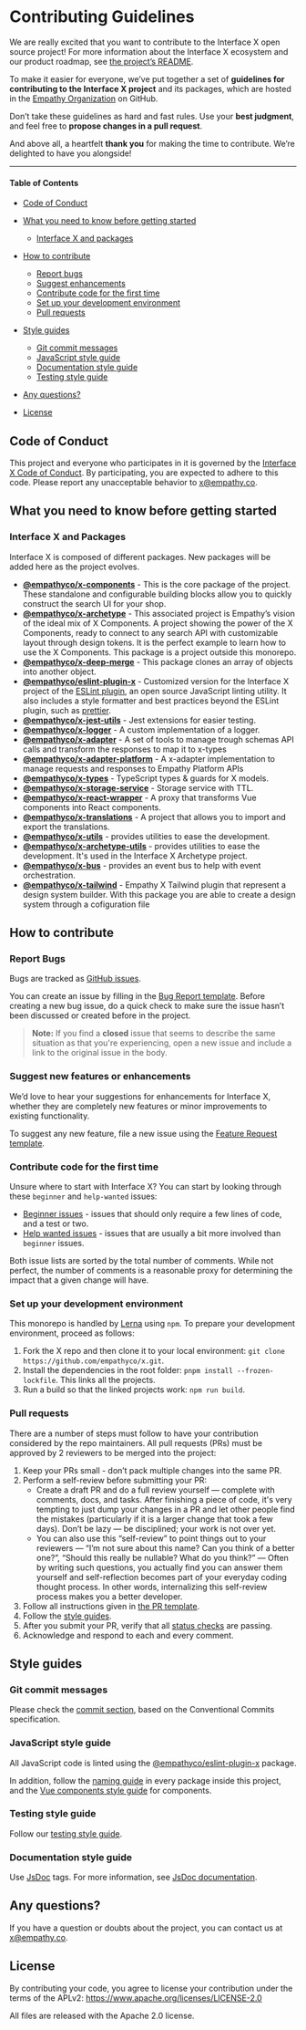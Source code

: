 # Contributing Guidelines

We are really excited that you want to contribute to the Interface X open source project! For more
information about the Interface X ecosystem and our product roadmap, see
[the project’s README](https://github.com/empathyco/x).

To make it easier for everyone, we’ve put together a set of **guidelines for contributing to the
Interface X project** and its packages, which are hosted in the
[Empathy Organization](https://github.com/empathyco) on GitHub.

Don’t take these guidelines as hard and fast rules. Use your **best judgment**, and feel free to
**propose changes in a pull request**.

And above all, a heartfelt **thank you** for making the time to contribute. We’re delighted to have
you alongside!

---

#### Table of Contents

- [Code of Conduct](#code-of-conduct)
- [What you need to know before getting started](#what-you-need-to-know-before-getting-started)
  - [Interface X and packages](#interface-x-and-packages)
- [How to contribute](#how-to-contribute)

  - [Report bugs](#report-bugs)
  - [Suggest enhancements](#suggest-new-features-or-enhancements)
  - [Contribute code for the first time](#contribute-code-for-the-first-time)
  - [Set up your development environment](#set-up-your-development-environment)
  - [Pull requests](#pull-requests)

- [Style guides](#style-guides)
  - [Git commit messages](#git-commit-messages)
  - [JavaScript style guide](#javascript-style-guide)
  - [Documentation style guide](#documentation-style-guide)
  - [Testing style guide](#testing-style-guide)
- [Any questions?](#any-questions)
- [License](#license)

## Code of Conduct

This project and everyone who participates in it is governed by the
[Interface X Code of Conduct](CODE_OF_CONDUCT.md). By participating, you are expected to adhere to
this code. Please report any unacceptable behavior to [x@empathy.co](mailto:x@empathy.co).

## What you need to know before getting started

### Interface X and Packages

Interface X is composed of different packages. New packages will be added here as the project
evolves.

- **[@empathyco/x-components](https://github.com/empathyco/x/tree/main/packages/x-components)** -
  This is the core package of the project. These standalone and configurable building blocks allow
  you to quickly construct the search UI for your shop.
- **[@empathyco/x-archetype](https://github.com/empathyco/x-archetype)** - This associated project
  is Empathy’s vision of the ideal mix of X Components. A project showing the power of the X
  Components, ready to connect to any search API with customizable layout through design tokens. It
  is the perfect example to learn how to use the X Components. This package is a project outside
  this monorepo.
- **[@empathyco/x-deep-merge](/packages/deep-merge)** - This package clones an array of objects into
  another object.
- **[@empathyco/eslint-plugin-x](/packages/eslint-plugin-x)** - Customized version for the Interface
  X project of the [ESLint plugin](https://eslint.org/docs/about/), an open source JavaScript
  linting utility. It also includes a style formatter and best practices beyond the ESLint plugin,
  such as [prettier](https://prettier.io/).
- **[@empathyco/x-jest-utils](/packages/jest-utils)** - Jest extensions for easier testing.
- **[@empathyco/x-logger](/packages/logger)** - A custom implementation of a logger.
- **[@empathyco/x-adapter](/packages/x-adapter)** - A set of tools to manage trough schemas API
  calls and transform the responses to map it to x-types
- **[@empathyco/x-adapter-platform](/packages/x-adapter-platform)** - A x-adapter implementation to
  manage requests and responses to Empathy Platform APIs
- **[@empathyco/x-types](/packages/x-types)** - TypeScript types & guards for X models.
- **[@empathyco/x-storage-service](/packages/storage-service)** - Storage service with TTL.
- **[@empathyco/x-react-wrapper](/packages/react-wrapper)** - A proxy that transforms Vue components
  into React components.
- **[@empathyco/x-translations](/packages/x-translations)** - A project that allows you to import
  and export the translations.
- **[@empathyco/x-utils](/packages/x-utils)** - provides utilities to ease the development.
- **[@empathyco/x-archetype-utils](/packages/x-archetype-utils)** - provides utilities to ease the
  development. It's used in the Interface X Archetype project.
- **[@empathyco/x-bus](/packages/x-bus)** - provides an event bus to help with event orchestration.
- **[@empathyco/x-tailwind](/packages/x-tailwind)** - Empathy X Tailwind plugin that represent a
  design system builder. With this package you are able to create a design system through a
  cofiguration file

## How to contribute

### Report Bugs

Bugs are tracked as [GitHub issues](https://guides.github.com/features/issues/).

You can create an issue by filling in the
[Bug Report template](https://github.com/empathyco/x/issues/new/choose). Before creating a new bug
issue, do a quick check to make sure the issue hasn’t been discussed or created before in the
project.

> **Note:** If you find a **closed** issue that seems to describe the same situation as that you're
> experiencing, open a new issue and include a link to the original issue in the body.

### Suggest new features or enhancements

We’d love to hear your suggestions for enhancements for Interface X, whether they are completely new
features or minor improvements to existing functionality.

To suggest any new feature, file a new issue using the
[Feature Request template](https://github.com/empathyco/x/issues/new/choose).

### Contribute code for the first time

Unsure where to start with Interface X? You can start by looking through these `beginner` and
`help-wanted` issues:

- [Beginner issues](https://github.com/empathyco/x/labels/good%20first%20issue) - issues that should
  only require a few lines of code, and a test or two.
- [Help wanted issues](https://github.com/empathyco/x/labels/help%20wanted) - issues that are
  usually a bit more involved than `beginner` issues.

Both issue lists are sorted by the total number of comments. While not perfect, the number of
comments is a reasonable proxy for determining the impact that a given change will have.

### Set up your development environment

This monorepo is handled by [Lerna](https://github.com/lerna/lerna) using `npm`. To prepare your
development environment, proceed as follows:

1. Fork the X repo and then clone it to your local environment:
   `git clone https://github.com/empathyco/x.git`.
2. Install the dependencies in the root folder: `pnpm install --frozen-lockfile`. This links all the
   projects.
3. Run a build so that the linked projects work: `npm run build`.

### Pull requests

There are a number of steps must follow to have your contribution considered by the repo
maintainers. All pull requests (PRs) must be approved by 2 reviewers to be merged into the project:

1. Keep your PRs small - don’t pack multiple changes into the same PR.
2. Perform a self-review before submitting your PR:
   - Create a draft PR and do a full review yourself — complete with comments, docs, and tasks.
     After finishing a piece of code, it's very tempting to just dump your changes in a PR and let
     other people find the mistakes (particularly if it is a larger change that took a few days).
     Don’t be lazy — be disciplined; your work is not over yet.
   - You can also use this “self-review” to point things out to your reviewers — “I’m not sure about
     this name? Can you think of a better one?”, “Should this really be nullable? What do you
     think?” — Often by writing such questions, you actually find you can answer them yourself and
     self-reflection becomes part of your everyday coding thought process. In other words,
     internalizing this self-review process makes you a better developer.
3. Follow all instructions given in [the PR template](PULL_REQUEST_TEMPLATE.md).
4. Follow the [style guides](#style-guides).
5. After you submit your PR, verify that all
   [status checks](https://help.github.com/articles/about-status-checks/) are passing.
6. Acknowledge and respond to each and every comment.

## Style guides

### Git commit messages

Please check the [commit section](contributing/commits.md), based on the Conventional Commits
specification.

### JavaScript style guide

All JavaScript code is linted using the
[@empathyco/eslint-plugin-x](https://github.com/empathyco/x/tree/main/packages/eslint-plugin-x)
package.

In addition, follow the [naming guide](contributing/base-naming.md) in every package inside this
project, and the [Vue components style guide](contributing/components.md) for components.

### Testing style guide

Follow our [testing style guide](contributing/tests.md).

### Documentation style guide

Use [JsDoc](https://github.com/jsdoc/jsdoc) tags. For more information, see
[JsDoc documentation](https://jsdoc.app/).

## Any questions?

If you have a question or doubts about the project, you can contact us at
[x@empathy.co](mailto:x@empathy.com).

## License

By contributing your code, you agree to license your contribution under the terms of the APLv2:
https://www.apache.org/licenses/LICENSE-2.0

All files are released with the Apache 2.0 license.
